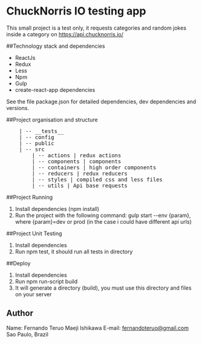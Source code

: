 # ChuckNorris IO testing app
This small project is a test only, it requests categories and random jokes inside a category on https://api.chucknorris.io/

##Technology stack and dependencies
- ReactJs
- Redux
- Less
- Npm
- Gulp
- create-react-app dependencies

See the file package.json for detailed dependencies, dev dependencies and versions.

##Project organisation and structure
<pre>
    | -- __tests__
    | -- config
    | -- public
    | -- src
        | -- actions | redux actions
        | -- components | components
        | -- containers | high order components
        | -- reducers | redux reducers
        | -- styles | compiled css and less files
        | -- utils | Api base requests
</pre>

##Project Running
1. Install dependencies (npm install)
2. Run the project with the following command: gulp start --env {param}, where {param}=dev or prod (in the case i could have different api urls)

##Project Unit Testing
1. Install dependencies
2. Run npm test, it should run all tests in directory

##Deploy
1. Install dependencies
2. Run npm run-script build
3. It will generate a directory (build), you must use this directory and files on your server

## Author
Name: Fernando Teruo Maeji Ishikawa
E-mail: fernandoteruo@gmail.com
Sao Paulo, Brazil
